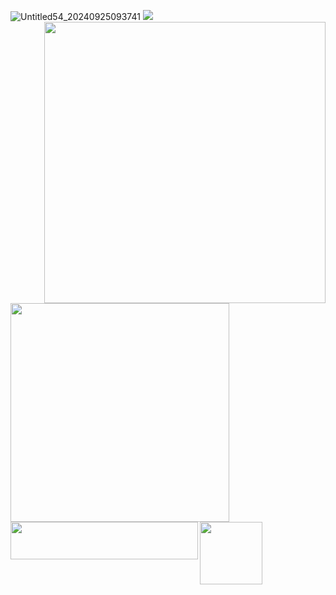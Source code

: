 ![Untitled54_20240925093741](https://github.com/user-attachments/assets/58de0f36-2dbc-4710-8d6f-cf00232e42a7)
[<img src="https://i.imgur.com/5uGebMw.png">](https://taurtls.straw.page)
<img align="right" width="450" height="450" src="https://i.imgur.com/UAzG2Jq.png">
<img align="left" width="350" height="350" src="https://i.imgur.com/qQnu5Uo.png">
<img align="left" width="300" height="60" src="https://i.imgur.com/9q7vLY1.gif">
<img align="left" width="100" height="100" src="https://i.imgur.com/zhICu0I.gif">
